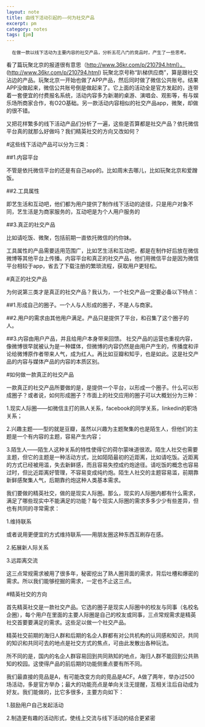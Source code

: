 ```yaml
---
layout: note
title: 由线下活动引起的——何为社交产品
excerpt: pm
category: notes
tags: [pm]
---
```


      在做一款以线下活动为主要内容的社交产品，分析五花八门的竞品时，产生了一些思考。



看了篇玩聚北京的报道很有意思（http://www.36kr.com/p/210794.html）。 (http://www.36kr.com/p/210794.html)
玩聚北京号称“趴梯供应商”，算是跟社交沾边的产品。玩聚北京一开始也做了APP产品，然后同时做了微信公共账号。结果APP没做起来，微信公共账号倒是做起来了。它上面的活动全是官方发起的，连带着一套便宜的付费报名系统，活动内容多为新潮的桌游、演唱会、观影等，有与娱乐场所商家合作，有O2O基础。另一款活动内容相似的社交产品app，微聚，却做的很不错。

又把花样繁多的线下活动产品们分析了一遍，这些是否算都是社交产品？依托微信平台真的就那么好做吗？我们精英社交的方向又改如何？

#这些线下活动产品可以分为三类：

##1.内容平台

不管是依托微信平台的还是有自己app的。比如周末去哪儿，比如玩聚北京和爱蹭饭。

##2.工具属性

即艺生活和互动吧，他们都为用户提供了制作线下活动的途径，只是用户对象不同，艺生活是为商家服务的，互动吧是为个人用户服务的

##3.真正的社交产品

比如请吃饭、微聚，包括前期一直依托微信的约你妹。

工具属性的产品需要适用范围广，比如艺生活和互动吧，都是在制作好后放在微信微博等其他平台上传播。内容平台和真正的社交产品，他们用微信平台是因为微信平台相较于app，省去了下载注册的繁琐流程，获取用户更轻松。

#真正的社交产品

为何说第三类才是真正的社交产品？我认为，一个社交产品一定要必备以下特点：

##1.形成自己的圈子。一个人与人形成的圈子，不是人与商家。

##2.用户的需求由其他用户满足。产品只是提供了平台，和召集了这个圈子的人。

##3.内容由用户产品，并且给用户本身带来回馈。
社交产品的运营也重视内容，像微博很早就被认为是一种媒体，但微博的内容仍然是由用户产生的，传播度和评论给微博原作者带来人气，成为红人。再比如豆瓣和知乎，也是如此。这是社交产品的内容与媒体产品的内容的本质区别。

#如何做一款真正的社交产品

一款真正的社交产品所要做的是，是提供一个平台，以形成一个圈子。什么可以形成圈子？或者说，如何形成圈子？市面上的社交应用的圈子可以大概划分为三种：

1.现实人际圈——如微信主打的熟人关系，facebook的同学关系，linkedin的职场关系；

2.兴趣主题——型的就是豆瓣，虽然以兴趣为主题聚集的也是陌生人，但他们的主题是一个有内容的主题，容易产生内容；

3.陌生人——陌生人这种关系的特性使得它的荷尔蒙味道很浓。陌生人社交也需要主题，但它的主题是一种活动方式，比如陌陌最初的近距离，比如请吃饭。近距离的方式已经被用滥，失去新鲜感，而且容易失控成约炮途径。请吃饭的概念也容易过时，但比近距离好管理，不容易变成纯约炮。陌生人社交的主题容易滥，前期靠新鲜感聚集人气，后期靠约炮这种人类基本需求。

我们要做的精英社交，做的是现实人际圈。那么，现实的人际圈内都有什么需求，满足了哪些现实中不能满足的功能？每个现实人际圈的需求多多少少有些差异，但也有共同的寻常需求：

1.维持联系

或者说用更便宜的方式维持联系——用朋友圈这种东西互刷存在感。

2.拓展新人际关系

3.远距离交流

这三点常规需求被用了很多年，秘密挖出了熟人圈背面的需求，背后吐槽和爆密的需求。所以我们能够挖掘的需求，一定也不止这三点。

#精英社交的方向

首先精英社交是一款社交产品。它选的圈子是现实人际圈中的校友与同事（名校名企圈），每个用户在里面的主要人际圈是自己的校友或同事，三点常规需求是精英社交首要要满足的需求。这些足以做一个社交产品。

精英社交前期的海归人群和后期的名企人群都有对公共机构的认同感和知识，共同的知识和共同可去的地点是社交方式的焦点，可由此发散出各种玩法。

所不同的是，国内的名企人群容易回到共同熟知的地点，海归人群不能回到公共熟知的校园。这使得产品的前后期的功能侧重点要有所不同。

我们最直接的竞品是A，有可能改变方向的竞品是ACF。A做了两年，举办过500场活动，多是官方举办；最大的功能亮点是单向关注无提醒，互相关注后自动成为好友。我们能做的，比它多很多，主要方向如下：

1.鼓励用户自己发起活动

2.制造更有趣的活动形式，使线上交流与线下活动的结合更紧密



